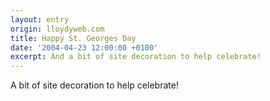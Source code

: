 ```yaml
---
layout: entry
origin: lloydyweb.com
title: Happy St. Georges Day
date: '2004-04-23 12:00:00 +0100'
excerpt: And a bit of site decoration to help celebrate!
---
```

A bit of site decoration to help celebrate!